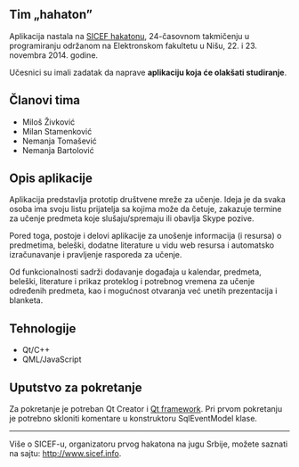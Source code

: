 ## Tim „hahaton”

Aplikacija nastala na [SICEF hakatonu](http://sicef.info/hakaton/), 24-časovnom takmičenju u programiranju održanom na Elektronskom fakultetu u Nišu, 22. i 23. novembra 2014. godine. 

Učesnici su imali zadatak da naprave **aplikaciju koja će olakšati studiranje**.


## Članovi tima
* Miloš Živković
* Milan Stamenković
* Nemanja Tomašević
* Nemanja Bartolović


## Opis aplikacije
Aplikacija predstavlja prototip društvene mreže za učenje. Ideja je da svaka osoba ima svoju listu prijatelja sa kojima može da četuje,  zakazuje termine za učenje predmeta koje slušaju/spremaju ili obavlja Skype pozive. 

Pored toga, postoje i delovi aplikacije za unošenje informacija (i resursa) o predmetima, beleški, dodatne literature u vidu web resursa i automatsko izračunavanje i pravljenje rasporeda za učenje.

Od funkcionalnosti sadrži dodavanje događaja u kalendar, predmeta, beleški, literature i prikaz proteklog i potrebnog vremena za učenje određenih predmeta, kao i mogućnost otvaranja već unetih prezentacija i blanketa.


## Tehnologije
* Qt/C++
* QML/JavaScript


## Uputstvo za pokretanje
Za pokretanje je potreban Qt Creator i [Qt framework](http://qt-project.org/). Pri prvom pokretanju je potrebno skloniti komentare u konstruktoru SqlEventModel klase.


----------
Više o SICEF-u, organizatoru prvog hakatona na jugu Srbije, možete saznati na sajtu: http://www.sicef.info. 